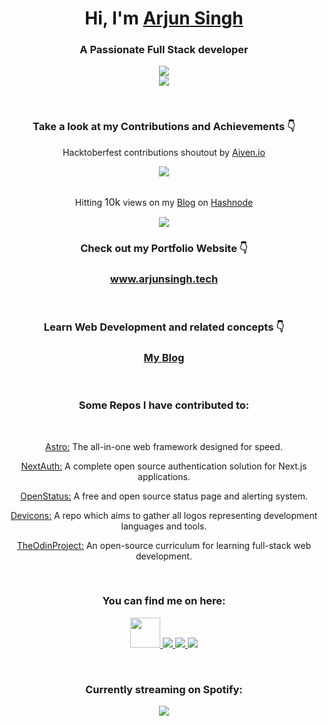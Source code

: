 <h1 align="center">Hi,  I'm <a href="https://www.arjunsingh.tech">Arjun Singh</a></h1>
<h3 align="center">A Passionate Full Stack developer</h3>
<p align="center">
  <a href="https://skillicons.dev">
    <img src="https://skillicons.dev/icons?i=next,astro,tailwind,react,ts,graphql" />
    <br>
    <img src="https://skillicons.dev/icons?i=prisma,mongodb,mysql,express,nodejs,jest,figma" />
  </a>
</p>
<br>

<div align="center">
<h3>Take a look at my Contributions and Achievements 👇</h3>
  <div>
      <p>Hacktoberfest contributions shoutout by <a href="https://aiven.io/" target="_blank" rel="noopener noreferrer">Aiven.io</a> </p>
      <a href="https://twitter.com/webchick/status/1721595560489373749">
        <img src="https://github.com/dotarjun/dotarjun/assets/71163609/234a3943-df3d-430e-bb88-ebc80de7a10f" />
      </a>
  </div>
  <br>
  <div>
    <p>Hitting <span style="font-size: 1rem;">10k</span> views on my <a href="https://blog.arjunsingh.tech" target="_blank" rel="noopener noreferrer">Blog</a> on <a href="https://hashnode.com/onboard?next=/@dotarjun" target="_blank" rel="noopener noreferrer">Hashnode</a> </p>
      <a href="https://twitter.com/dotarjun/status/1699334138699092307">
        <img src="https://github.com/dotarjun/dotarjun/assets/71163609/e773f2db-5992-4462-b411-939589e1e5dd" />
      </a>
  </div>
</div>



<div align="center">
<h3>Check out my Portfolio Website 👇</h3>
<h3><a href="https://www.arjunsingh.tech" target="_blank" rel="noopener noreferrer">www.arjunsingh.tech</a></h3>
</div>

<div align="center">
<br>
<h3>Learn Web Development and related concepts 👇</h3> 
<h3><a href="https://blog.arjunsingh.tech" target="_blank" rel="noopener noreferrer">My Blog</a></h3>


<br>
  <h3>Some Repos I have contributed to:</h3>
  <br>
    <p><a href="https://github.com/withastro/astro" target="_blank" rel="noopener noreferrer">Astro:</a> The all-in-one web framework designed for speed.</p>
  <p><a href="https://github.com/nextauthjs/next-auth" target="_blank" rel="noopener noreferrer">NextAuth:</a> A complete open source authentication solution for Next.js applications.</p>
<!--    <br> -->
     <p><a href="https://github.com/openstatusHQ/openstatus" target="_blank" rel="noopener noreferrer">OpenStatus:</a> A free and open source status page and alerting system.</p>
<!-- <br> -->
     <p><a href="https://github.com/devicons/devicon" target="_blank" rel="noopener noreferrer">Devicons:</a> A repo which aims to gather all logos representing development languages and tools.</p>
<!--    <br> -->
     <p><a href="https://github.com/TheOdinProject/css-exercises" target="_blank" rel="noopener noreferrer">TheOdinProject:</a> An open-source curriculum for learning full-stack web development.</p>
<!--    <br> -->

</div>
   <br>



<div align="center">
<h3> You can find me on here: </h3>
<p>
    <a href="https://blog.arjunsingh.tech">
    <img src="https://github.com/dotarjun/dotarjun/assets/71163609/31a00092-6b4f-4f41-91bd-a228a40f8e01" width="48" />
  </a>
  <a href="https://twitter.com/dotarjun">
    <img src="https://skillicons.dev/icons?i=twitter" />
  </a>
  <a href="https://dev.to/dotarjun">
    <img src="https://skillicons.dev/icons?i=devto" />
  </a>
  <a href="https://www.linkedin.com/in/arjun-singh-a1a706189/">
    <img src="https://skillicons.dev/icons?i=linkedin" />
  </a>
</p>
</div>

<div align="center">
<br>
<h3> Currently streaming on Spotify: </h3>

<p>
  <a href="https://spotify-github-profile.vercel.app/api/view?uid=31aeuqobiqqa77jzxrpkz4jrpl2q&redirect=true">
    <img src="https://spotify-github-profile.vercel.app/api/view?uid=31aeuqobiqqa77jzxrpkz4jrpl2q&cover_image=true&theme=novatorem&show_offline=false&background_color=121212&interchange=true&bar_color=53b14f&bar_color_cover=false" />
  </a>
</p>
</div>
